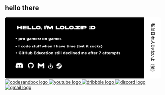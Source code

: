 <h2 align="left">hello there</h2>

<img src="https://github.com/Lolo280374/Lolo280374/blob/main/GudBanner.png"  style="border-radius: 5px;"/>

<div align="left">
  <a href="https://lolo280374.x10.mx/" target="_blank">
    <img src="https://img.shields.io/static/v1?message=Website&logo=codesandbox&label=&color=040404&logoColor=DBDBDB&labelColor=&style=for-the-badge" height="35" alt="codesandbox logo"  />
  </a>
  <a href="https://www.youtube.com/channel/UCEibLUaRITrINeCNnPkkMYA" target="_blank">
    <img src="https://img.shields.io/static/v1?message=Youtube&logo=youtube&label=&color=FF0000&logoColor=white&labelColor=&style=for-the-badge" height="35" alt="youtube logo"  />
  </a>
  <a href="https://steamcommunity.com/id/Lolo280374/" target="_blank">
    <img src="https://img.shields.io/static/v1?message=Steam&logo=dribbble&label=&color=3386ff&logoColor=white&labelColor=&style=for-the-badge" height="35" alt="dribbble logo"  />
  </a>
  <a href="https://discord.com/users/547101350450692142" target="_blank">
    <img src="https://img.shields.io/static/v1?message=Discord&logo=discord&label=&color=7289DA&logoColor=white&labelColor=&style=for-the-badge" height="35" alt="discord logo"  />
  </a>
  <a href="mailto:#contact.lolo280374@gmail.com" target="_blank">
    <img src="https://img.shields.io/static/v1?message=Gmail&logo=gmail&label=&color=D14836&logoColor=white&labelColor=&style=for-the-badge" height="35" alt="gmail logo"  />
  </a>
</div>

###
